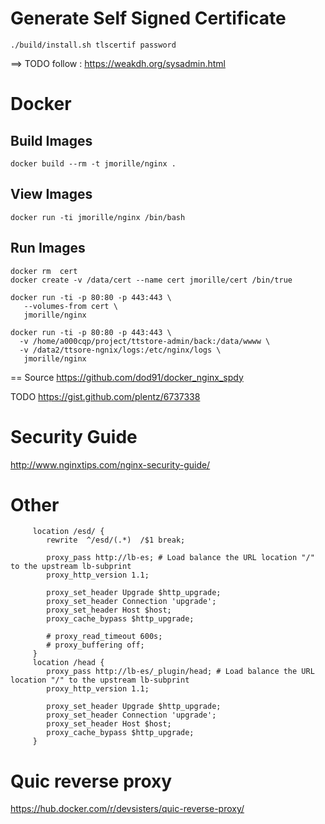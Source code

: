 # Generate Self Signed Certificate
```
./build/install.sh tlscertif password
```

==> TODO follow  : https://weakdh.org/sysadmin.html

# Docker
## Build Images
```
docker build --rm -t jmorille/nginx .
```

## View Images
```
docker run -ti jmorille/nginx /bin/bash
```


## Run Images
```
docker rm  cert
docker create -v /data/cert --name cert jmorille/cert /bin/true

docker run -ti -p 80:80 -p 443:443 \
   --volumes-from cert \
   jmorille/nginx
```


```
docker run -ti -p 80:80 -p 443:443 \
  -v /home/a000cqp/project/ttstore-admin/back:/data/wwww \
  -v /data2/ttsore-ngnix/logs:/etc/nginx/logs \
   jmorille/nginx
```


== Source
https://github.com/dod91/docker_nginx_spdy

TODO https://gist.github.com/plentz/6737338


# Security Guide
http://www.nginxtips.com/nginx-security-guide/


# Other
```
     location /esd/ {
        rewrite  ^/esd/(.*)  /$1 break;

        proxy_pass http://lb-es; # Load balance the URL location "/" to the upstream lb-subprint
        proxy_http_version 1.1;

        proxy_set_header Upgrade $http_upgrade;
        proxy_set_header Connection 'upgrade';
        proxy_set_header Host $host;
        proxy_cache_bypass $http_upgrade;

        # proxy_read_timeout 600s;
        # proxy_buffering off;
     }
     location /head {
        proxy_pass http://lb-es/_plugin/head; # Load balance the URL location "/" to the upstream lb-subprint
        proxy_http_version 1.1;

        proxy_set_header Upgrade $http_upgrade;
        proxy_set_header Connection 'upgrade';
        proxy_set_header Host $host;
        proxy_cache_bypass $http_upgrade;
     }
```


# Quic reverse proxy
https://hub.docker.com/r/devsisters/quic-reverse-proxy/
